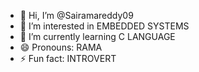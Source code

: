 - 👋 Hi, I’m @Sairamareddy09
- 👀 I’m interested in EMBEDDED SYSTEMS
- 🌱 I’m currently learning C LANGUAGE
- 😄 Pronouns: RAMA
- ⚡ Fun fact: INTROVERT 

<!---
Sairamareddy09/Sairamareddy09 is a ✨ special ✨ repository because its `README.md` (this file) appears on your GitHub profile.
You can click the Preview link to take a look at your changes.
--->
